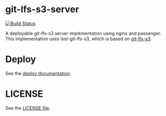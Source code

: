 git-lfs-s3-server
=================

[![Build Status](https://travis-ci.org/lsst-sqre/git-lfs-s3-server.svg?branch=master)](https://travis-ci.org/lsst-sqre/git-lfs-s3-server)


A deployable git-lfs-s3 server implementation using nginx and passenger. This implementation uses lsst-git-lfs-s3, which is based on [git-lfs-s3](https://github.com/meltingice/git-lfs-s3).


# Deploy #

See the [deploy documentation](extras/README.md).

# LICENSE #

See the [LICENSE file](/LICENSE).

